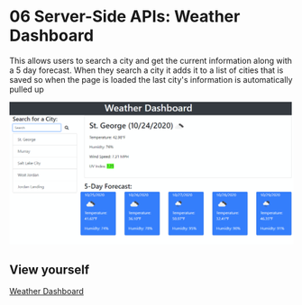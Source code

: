 # 06 Server-Side APIs: Weather Dashboard

This allows users to search a city and get the current information along with a 5 day forecast. When they search a city it adds it to a list of cities that is saved so when the page is loaded the last city's information is automatically pulled up

![Screenshot](./Assets/screenshot.png)

## View yourself

[Weather Dashboard](https://heavensregent.github.io/nb-w6-homework/)
